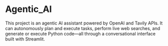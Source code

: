 # Agentic_AI
This project is an agentic AI assistant powered by OpenAI and Tavily APIs. It can autonomously plan and execute tasks, perform live web searches, and generate or execute Python code—all through a conversational interface built with Streamlit.
